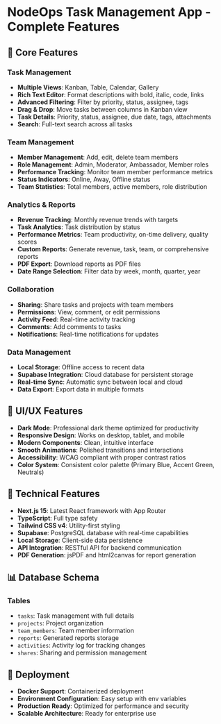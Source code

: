 # NodeOps Task Management App - Complete Features

## 🎯 Core Features

### Task Management
- **Multiple Views**: Kanban, Table, Calendar, Gallery
- **Rich Text Editor**: Format descriptions with bold, italic, code, links
- **Advanced Filtering**: Filter by priority, status, assignee, tags
- **Drag & Drop**: Move tasks between columns in Kanban view
- **Task Details**: Priority, status, assignee, due date, tags, attachments
- **Search**: Full-text search across all tasks

### Team Management
- **Member Management**: Add, edit, delete team members
- **Role Management**: Admin, Moderator, Ambassador, Member roles
- **Performance Tracking**: Monitor team member performance metrics
- **Status Indicators**: Online, Away, Offline status
- **Team Statistics**: Total members, active members, role distribution

### Analytics & Reports
- **Revenue Tracking**: Monthly revenue trends with targets
- **Task Analytics**: Task distribution by status
- **Performance Metrics**: Team productivity, on-time delivery, quality scores
- **Custom Reports**: Generate revenue, task, team, or comprehensive reports
- **PDF Export**: Download reports as PDF files
- **Date Range Selection**: Filter data by week, month, quarter, year

### Collaboration
- **Sharing**: Share tasks and projects with team members
- **Permissions**: View, comment, or edit permissions
- **Activity Feed**: Real-time activity tracking
- **Comments**: Add comments to tasks
- **Notifications**: Real-time notifications for updates

### Data Management
- **Local Storage**: Offline access to recent data
- **Supabase Integration**: Cloud database for persistent storage
- **Real-time Sync**: Automatic sync between local and cloud
- **Data Export**: Export data in multiple formats

## 🎨 UI/UX Features

- **Dark Mode**: Professional dark theme optimized for productivity
- **Responsive Design**: Works on desktop, tablet, and mobile
- **Modern Components**: Clean, intuitive interface
- **Smooth Animations**: Polished transitions and interactions
- **Accessibility**: WCAG compliant with proper contrast ratios
- **Color System**: Consistent color palette (Primary Blue, Accent Green, Neutrals)

## 🔧 Technical Features

- **Next.js 15**: Latest React framework with App Router
- **TypeScript**: Full type safety
- **Tailwind CSS v4**: Utility-first styling
- **Supabase**: PostgreSQL database with real-time capabilities
- **Local Storage**: Client-side data persistence
- **API Integration**: RESTful API for backend communication
- **PDF Generation**: jsPDF and html2canvas for report generation

## 📊 Database Schema

### Tables
- `tasks`: Task management with full details
- `projects`: Project organization
- `team_members`: Team member information
- `reports`: Generated reports storage
- `activities`: Activity log for tracking changes
- `shares`: Sharing and permission management

## 🚀 Deployment

- **Docker Support**: Containerized deployment
- **Environment Configuration**: Easy setup with env variables
- **Production Ready**: Optimized for performance and security
- **Scalable Architecture**: Ready for enterprise use
